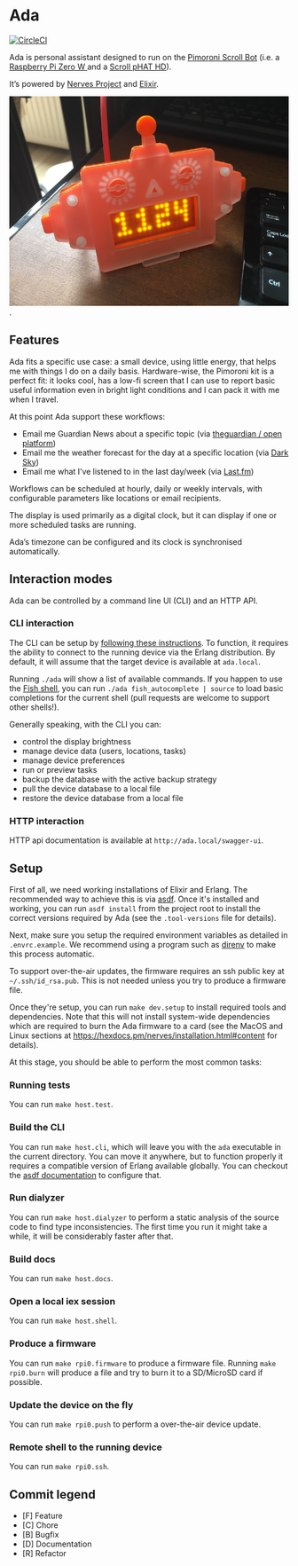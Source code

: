 # Ada

[![CircleCI](https://circleci.com/gh/cloud8421/ada.svg?style=svg&circle-token=e4d5543095470815e9108a94840d4e57c4f77070)](https://circleci.com/gh/cloud8421/ada)

Ada is personal assistant designed to run on the [Pimoroni Scroll Bot](https://shop.pimoroni.com/products/scroll-bot-pi-zero-w-project-kit) (i.e. a [Raspberry Pi Zero W ](https://www.raspberrypi.org/products/raspberry-pi-zero-w/) and a [Scroll pHAT HD](https://shop.pimoroni.com/products/scroll-phat-hd)).

It’s powered by [Nerves Project](https://nerves-project.org) and [Elixir](https://elixir-lang.org).

![Ada Device](ada.jpg).

## Features

Ada fits a specific use case: a small device, using little energy, that helps me with things I do on a daily basis. Hardware-wise, the Pimoroni kit is a perfect fit: it looks cool, has a low-fi screen that I can use to report basic useful information even in bright light conditions and I can pack it with me when I travel.

At this point Ada support these workflows:

- Email me Guardian News about a specific topic (via [theguardian / open platform](https://open-platform.theguardian.com/documentation/))
- Email me the weather forecast for the day at a specific location (via [Dark Sky](https://darksky.net/dev))
- Email me what I’ve listened to in the last day/week (via [Last.fm](https://www.last.fm/api))

Workflows can be scheduled at hourly, daily or weekly intervals, with configurable parameters like locations or email recipients.

The display is used primarily as a digital clock, but it can display if one or more scheduled tasks are running.

Ada’s timezone can be configured and its clock is synchronised automatically.

## Interaction modes

Ada can be controlled by a command line UI (CLI) and an HTTP API.

### CLI interaction

The CLI can be setup by [following these instructions](#Build-the-CLI). To function, it requires the ability to connect to the running device via the Erlang distribution. By default, it will assume that the target device is available at `ada.local`.

Running `./ada` will show a list of available commands. If you happen to use the [Fish shell](https://fishshell.com), you can run `./ada fish_autocomplete | source` to load basic completions for the current shell (pull requests are welcome to support other shells!).

Generally speaking, with the CLI you can:

- control the display brightness
- manage device data (users, locations, tasks)
- manage device preferences
- run or preview tasks
- backup the database with the active backup strategy
- pull the device database to a local file
- restore the device database from a local file

### HTTP interaction

HTTP api documentation is available at `http://ada.local/swagger-ui`.

## Setup

First of all, we need working installations of Elixir and Erlang. The recommended way to achieve this is via [asdf](https://asdf-vm.com/#/). Once it's installed and working, you can run `asdf install` from the project root to install the correct versions required by Ada (see the `.tool-versions` file for details).

Next, make sure you setup the required environment variables as detailed in `.envrc.example`. We recommend using a program such as [direnv](https://direnv.net) to make this process automatic.

To support over-the-air updates, the firmware requires an ssh public key at `~/.ssh/id_rsa.pub`. This is not needed unless you try to produce a firmware file.

Once they're setup, you can run `make dev.setup` to install required tools and dependencies. Note that this will not install system-wide dependencies which are required to burn the Ada firmware to a card (see the MacOS and Linux sections at <https://hexdocs.pm/nerves/installation.html#content> for details).

At this stage, you should be able to perform the most common tasks:

### Running tests

You can run `make host.test`.

### Build the CLI

You can run `make host.cli`, which will leave you with the `ada` executable in the current directory. You can move it anywhere, but to function properly it requires a compatible version of Erlang available globally. You can checkout the [asdf documentation](https://asdf-vm.com/#/core-manage-versions?id=set-current-version) to configure that.

### Run dialyzer

You can run `make host.dialyzer` to perform a static analysis of the source code to find type inconsistencies. The first time you run it might take a while, it will be considerably faster after that.

### Build docs

You can run `make host.docs`.

### Open a local iex session

You can run `make host.shell`.

### Produce a firmware

You can run `make rpi0.firmware` to produce a firmware file. Running `make rpi0.burn` will produce a file and try to burn it to a SD/MicroSD card if possible.

### Update the device on the fly

You can run `make rpi0.push` to perform a over-the-air device update.

### Remote shell to the running device

You can run `make rpi0.ssh`.

## Commit legend

- [F] Feature
- [C] Chore
- [B] Bugfix
- [D] Documentation
- [R] Refactor
